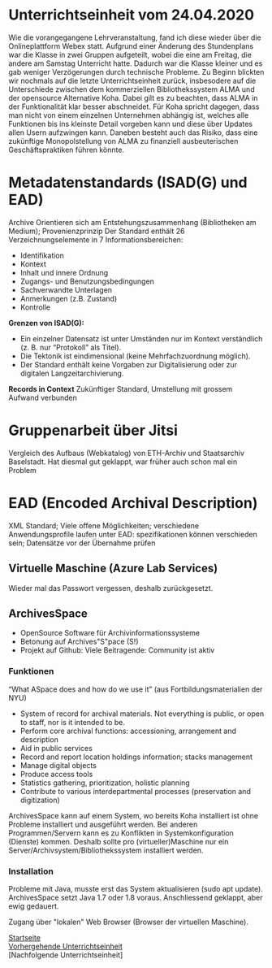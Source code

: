 # Unterrichtseinheit vom 24.04.2020

Wie die vorangegangene Lehrveranstaltung, fand ich diese wieder über die Onlineplattform Webex statt. Aufgrund einer Änderung des Stundenplans war die Klasse in zwei Gruppen aufgeteilt, wobei die eine am Freitag, die andere am Samstag Unterricht hatte. Dadurch war die Klasse kleiner und es gab weniger Verzögerungen durch technische Probleme. Zu Beginn blickten wir nochmals auf die letzte Unterrichtseinheit zurück, insbesodere auf die Unterschiede zwischen dem kommerziellen Bibliothekssystem ALMA und der opensource Alternative Koha. Dabei gilt es zu beachten, dass ALMA in der Funktionalität klar besser abschneidet. Für Koha spricht dagegen, dass man nicht von einem einzelnen Unternehmen abhängig ist, welches alle Funktionen bis ins kleinste Detail vorgeben kann und diese über Updates allen Usern aufzwingen kann. Daneben besteht auch das Risiko, dass eine zukünftige Monopolstellung von ALMA zu finanziell ausbeuterischen Geschäftspraktiken führen könnte.

# Metadatenstandards (ISAD(G) und EAD)  

Archive Orientieren sich am Entstehungszusammenhang (Bibliotheken am Medium); Provenienzprinzip
Der Standard enthält 26 Verzeichnungselemente in 7 Informationsbereichen:

* Identifikation
* Kontext
* Inhalt und innere Ordnung
* Zugangs- und Benutzungsbedingungen
* Sachverwandte Unterlagen
* Anmerkungen (z.B. Zustand)
* Kontrolle

**Grenzen von ISAD(G):**

* Ein einzelner Datensatz ist unter Umständen nur im Kontext verständlich (z. B. nur “Protokoll” als Titel).
* Die Tektonik ist eindimensional (keine Mehrfachzuordnung möglich).
* Der Standard enthält keine Vorgaben zur Digitalisierung oder zur digitalen Langzeitarchivierung.

**Records in Context**
Zukünftiger Standard, Umstellung mit grossem Aufwand verbunden

# Gruppenarbeit über Jitsi
Vergleich des Aufbaus (Webkatalog) von ETH-Archiv und Staatsarchiv Baselstadt. Hat diesmal gut geklappt, war früher auch schon mal ein Problem

# EAD (Encoded Archival Description)

XML Standard; Viele offene Möglichkeiten; verschiedene Anwendungsprofile laufen unter EAD: spezifikationen können verschieden sein; Datensätze vor der Übernahme prüfen

## Virtuelle Maschine (Azure Lab Services)

Wieder mal das Passwort vergessen, deshalb zurückgesetzt.

## ArchivesSpace

* OpenSource Software für Archivinformationssysteme
* Betonung auf Archives"S"pace (S!)
* Projekt auf Github: Viele Beitragende: Community ist aktiv

### Funktionen

“What ASpace does and how do we use it” (aus Fortbildungsmaterialien der NYU)

* System of record for archival materials. Not everything is public, or open to staff, nor is it intended to be.
* Perform core archival functions: accessioning, arrangement and description
* Aid in public services
* Record and report location holdings information; stacks management
* Manage digital objects
* Produce access tools
* Statistics gathering, prioritization, holistic planning
* Contribute to various interdepartmental processes (preservation and digitization)

ArchivesSpace kann auf einem System, wo bereits Koha installiert ist ohne Probleme installiert und ausgeführt werden. Bei anderen Programmen/Servern kann es zu Konflikten in Systemkonfiguration (Dienste) kommen. Deshalb sollte pro (virtueller)Maschine nur ein Server/Archivsystem/Bibliothekssystem installiert werden.

### Installation

Probleme mit Java, musste erst das System aktualisieren (sudo apt update). ArchivesSpace setzt Java 1.7 oder 1.8 voraus. Anschliessend geklappt, aber ewig gedauert.

Zugang über "lokalen" Web Browser (Browser der virtuellen Maschine).

[Startseite](https://michaelmathys.github.io/BAIN/Lerntagebuch)  
[Vorhergehende Unterrichtseinheit](https://michaelmathys.github.io/BAIN/03042020)  
[Nachfolgende Unterrichtseinheit]
